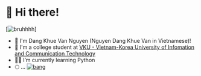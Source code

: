 # 👋 Hi there!

[![bruhhhh](https://readme-typing-svg.herokuapp.com?duration=2500&color=F7E919&lines=Gichee+gitchee+goo..)]

- 🌱 I'm Dang Khue Van Nguyen (Nguyen Dang Khue Van in Vietnamese)!
- 🏫 I'm a college student at [VKU - Vietnam-Korea University of Infomation and Communication Technology](http://vku.udn.vn) 
- 👨‍💻 I’m currently learning Python
- 🌕 ...
[![bang](https://docs.gitlab.com/assets/images/gitlab-logo-header.svg)]([https://git.io/typing-svg](https://gitlab.com/khuevan))
